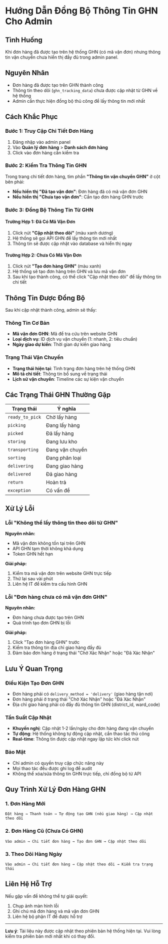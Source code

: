 # Hướng Dẫn Đồng Bộ Thông Tin GHN Cho Admin

## Tình Huống
Khi đơn hàng đã được tạo trên hệ thống GHN (có mã vận đơn) nhưng thông tin vận chuyển chưa hiển thị đầy đủ trong admin panel.

## Nguyên Nhân
- Đơn hàng đã được tạo trên GHN thành công
- Thông tin theo dõi (`ghn_tracking_data`) chưa được cập nhật từ GHN về hệ thống
- Admin cần thực hiện đồng bộ thủ công để lấy thông tin mới nhất

## Cách Khắc Phục

### Bước 1: Truy Cập Chi Tiết Đơn Hàng
1. Đăng nhập vào admin panel
2. Vào **Quản lý đơn hàng** > **Danh sách đơn hàng**
3. Click vào đơn hàng cần kiểm tra

### Bước 2: Kiểm Tra Thông Tin GHN
Trong trang chi tiết đơn hàng, tìm phần **"Thông tin vận chuyển GHN"** ở cột bên phải:

- **Nếu hiển thị "Đã tạo vận đơn"**: Đơn hàng đã có mã vận đơn GHN
- **Nếu hiển thị "Chưa tạo vận đơn"**: Cần tạo đơn hàng GHN trước

### Bước 3: Đồng Bộ Thông Tin Từ GHN

#### Trường Hợp 1: Đã Có Mã Vận Đơn
1. Click nút **"Cập nhật theo dõi"** (màu xanh dương)
2. Hệ thống sẽ gọi API GHN để lấy thông tin mới nhất
3. Thông tin sẽ được cập nhật vào database và hiển thị ngay

#### Trường Hợp 2: Chưa Có Mã Vận Đơn
1. Click nút **"Tạo đơn hàng GHN"** (màu xanh)
2. Hệ thống sẽ tạo đơn hàng trên GHN và lưu mã vận đơn
3. Sau khi tạo thành công, có thể click "Cập nhật theo dõi" để lấy thông tin chi tiết

## Thông Tin Được Đồng Bộ

Sau khi cập nhật thành công, admin sẽ thấy:

### Thông Tin Cơ Bản
- **Mã vận đơn GHN**: Mã để tra cứu trên website GHN
- **Loại dịch vụ**: ID dịch vụ vận chuyển (1: nhanh, 2: tiêu chuẩn)
- **Ngày giao dự kiến**: Thời gian dự kiến giao hàng

### Trạng Thái Vận Chuyển
- **Trạng thái hiện tại**: Tình trạng đơn hàng trên hệ thống GHN
- **Mô tả chi tiết**: Thông tin bổ sung về trạng thái
- **Lịch sử vận chuyển**: Timeline các sự kiện vận chuyển

## Các Trạng Thái GHN Thường Gặp

| Trạng thái | Ý nghĩa |
|------------|----------|
| `ready_to_pick` | Chờ lấy hàng |
| `picking` | Đang lấy hàng |
| `picked` | Đã lấy hàng |
| `storing` | Đang lưu kho |
| `transporting` | Đang vận chuyển |
| `sorting` | Đang phân loại |
| `delivering` | Đang giao hàng |
| `delivered` | Đã giao hàng |
| `return` | Hoàn trả |
| `exception` | Có vấn đề |

## Xử Lý Lỗi

### Lỗi "Không thể lấy thông tin theo dõi từ GHN"
**Nguyên nhân:**
- Mã vận đơn không tồn tại trên GHN
- API GHN tạm thời không khả dụng
- Token GHN hết hạn

**Giải pháp:**
1. Kiểm tra mã vận đơn trên website GHN trực tiếp
2. Thử lại sau vài phút
3. Liên hệ IT để kiểm tra cấu hình GHN

### Lỗi "Đơn hàng chưa có mã vận đơn GHN"
**Nguyên nhân:**
- Đơn hàng chưa được tạo trên GHN
- Quá trình tạo đơn GHN bị lỗi

**Giải pháp:**
1. Click "Tạo đơn hàng GHN" trước
2. Kiểm tra thông tin địa chỉ giao hàng đầy đủ
3. Đảm bảo đơn hàng ở trạng thái "Chờ Xác Nhận" hoặc "Đã Xác Nhận"

## Lưu Ý Quan Trọng

### Điều Kiện Tạo Đơn GHN
- Đơn hàng phải có `delivery_method = 'delivery'` (giao hàng tận nơi)
- Đơn hàng phải ở trạng thái "Chờ Xác Nhận" hoặc "Đã Xác Nhận"
- Địa chỉ giao hàng phải có đầy đủ thông tin GHN (district_id, ward_code)

### Tần Suất Cập Nhật
- **Khuyến nghị**: Cập nhật 1-2 lần/ngày cho đơn hàng đang vận chuyển
- **Tự động**: Hệ thống không tự động cập nhật, cần thao tác thủ công
- **Real-time**: Thông tin được cập nhật ngay lập tức khi click nút

### Bảo Mật
- Chỉ admin có quyền truy cập chức năng này
- Mọi thao tác đều được ghi log để audit
- Không thể xóa/sửa thông tin GHN trực tiếp, chỉ đồng bộ từ API

## Quy Trình Xử Lý Đơn Hàng GHN

### 1. Đơn Hàng Mới
```
Đặt hàng → Thanh toán → Tự động tạo GHN (nếu giao hàng) → Cập nhật theo dõi
```

### 2. Đơn Hàng Cũ (Chưa Có GHN)
```
Vào admin → Chi tiết đơn hàng → Tạo đơn GHN → Cập nhật theo dõi
```

### 3. Theo Dõi Hàng Ngày
```
Vào admin → Chi tiết đơn hàng → Cập nhật theo dõi → Kiểm tra trạng thái
```

## Liên Hệ Hỗ Trợ

Nếu gặp vấn đề không thể tự giải quyết:
1. Chụp ảnh màn hình lỗi
2. Ghi chú mã đơn hàng và mã vận đơn GHN
3. Liên hệ bộ phận IT để được hỗ trợ

---

**Lưu ý**: Tài liệu này được cập nhật theo phiên bản hệ thống hiện tại. Vui lòng kiểm tra phiên bản mới nhất khi có thay đổi.
